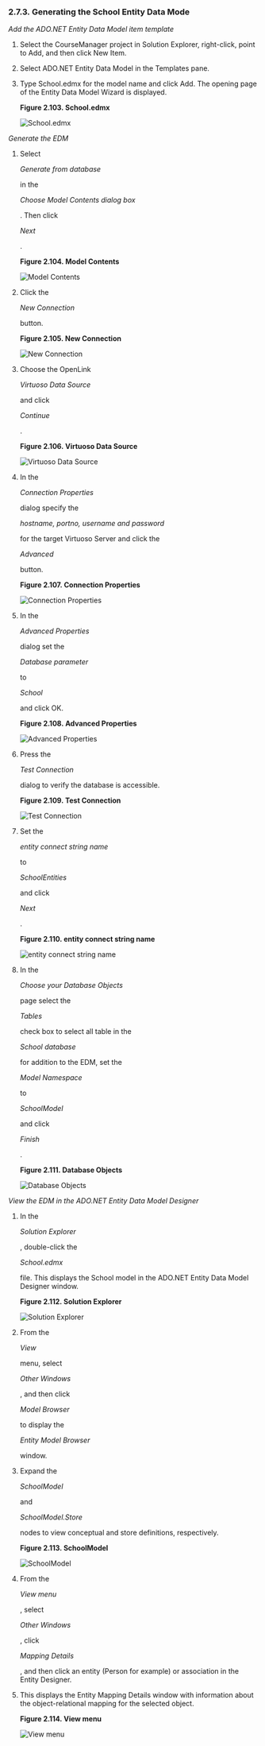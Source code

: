 <div>

<div>

<div>

<div>

### 2.7.3. Generating the School Entity Data Mode

</div>

</div>

</div>

<span class="emphasis">*Add the ADO.NET Entity Data Model item
template*</span>

<div>

1.  Select the CourseManager project in Solution Explorer, right-click,
    point to Add, and then click New Item.

2.  Select ADO.NET Entity Data Model in the Templates pane.

3.  Type School.edmx for the model name and click Add. The opening page
    of the Entity Data Model Wizard is displayed.

    <div>

    <div>

    **Figure 2.103. School.edmx**

    <div>

    <div>

    ![School.edmx](images/ui/uado8.png)

    </div>

    </div>

    </div>

      

    </div>

</div>

<span class="emphasis">*Generate the EDM*</span>

<div>

1.  Select

    <span class="emphasis">*Generate from database*</span>

    in the

    <span class="emphasis">*Choose Model Contents dialog box*</span>

    . Then click

    <span class="emphasis">*Next*</span>

    .

    <div>

    <div>

    **Figure 2.104. Model Contents**

    <div>

    <div>

    ![Model Contents](images/ui/uado9.png)

    </div>

    </div>

    </div>

      

    </div>

2.  Click the

    <span class="emphasis">*New Connection*</span>

    button.

    <div>

    <div>

    **Figure 2.105. New Connection**

    <div>

    <div>

    ![New Connection](images/ui/uado10.png)

    </div>

    </div>

    </div>

      

    </div>

3.  Choose the OpenLink

    <span class="emphasis">*Virtuoso Data Source*</span>

    and click

    <span class="emphasis">*Continue*</span>

    .

    <div>

    <div>

    **Figure 2.106. Virtuoso Data Source**

    <div>

    <div>

    ![Virtuoso Data Source](images/ui/uado11.png)

    </div>

    </div>

    </div>

      

    </div>

4.  In the

    <span class="emphasis">*Connection Properties*</span>

    dialog specify the

    <span class="emphasis">*hostname, portno, username and
    password*</span>

    for the target Virtuoso Server and click the

    <span class="emphasis">*Advanced*</span>

    button.

    <div>

    <div>

    **Figure 2.107. Connection Properties**

    <div>

    <div>

    ![Connection Properties](images/ui/uado12.png)

    </div>

    </div>

    </div>

      

    </div>

5.  In the

    <span class="emphasis">*Advanced Properties*</span>

    dialog set the

    <span class="emphasis">*Database parameter*</span>

    to

    <span class="emphasis">*School*</span>

    and click OK.

    <div>

    <div>

    **Figure 2.108. Advanced Properties**

    <div>

    <div>

    ![Advanced Properties](images/ui/uado13.png)

    </div>

    </div>

    </div>

      

    </div>

6.  Press the

    <span class="emphasis">*Test Connection*</span>

    dialog to verify the database is accessible.

    <div>

    <div>

    **Figure 2.109. Test Connection**

    <div>

    <div>

    ![Test Connection](images/ui/uado14.png)

    </div>

    </div>

    </div>

      

    </div>

7.  Set the

    <span class="emphasis">*entity connect string name*</span>

    to

    <span class="emphasis">*SchoolEntities*</span>

    and click

    <span class="emphasis">*Next*</span>

    .

    <div>

    <div>

    **Figure 2.110. entity connect string name**

    <div>

    <div>

    ![entity connect string name](images/ui/uado15.png)

    </div>

    </div>

    </div>

      

    </div>

8.  In the

    <span class="emphasis">*Choose your Database Objects*</span>

    page select the

    <span class="emphasis">*Tables*</span>

    check box to select all table in the

    <span class="emphasis">*School database*</span>

    for addition to the EDM, set the

    <span class="emphasis">*Model Namespace*</span>

    to

    <span class="emphasis">*SchoolModel*</span>

    and click

    <span class="emphasis">*Finish*</span>

    .

    <div>

    <div>

    **Figure 2.111. Database Objects**

    <div>

    <div>

    ![Database Objects](images/ui/uado16.png)

    </div>

    </div>

    </div>

      

    </div>

</div>

<span class="emphasis">*View the EDM in the ADO.NET Entity Data Model
Designer*</span>

<div>

1.  In the

    <span class="emphasis">*Solution Explorer*</span>

    , double-click the

    <span class="emphasis">*School.edmx*</span>

    file. This displays the School model in the ADO.NET Entity Data
    Model Designer window.

    <div>

    <div>

    **Figure 2.112. Solution Explorer**

    <div>

    <div>

    ![Solution Explorer](images/ui/uado17.png)

    </div>

    </div>

    </div>

      

    </div>

2.  From the

    <span class="emphasis">*View*</span>

    menu, select

    <span class="emphasis">*Other Windows*</span>

    , and then click

    <span class="emphasis">*Model Browser*</span>

    to display the

    <span class="emphasis">*Entity Model Browser*</span>

    window.

3.  Expand the

    <span class="emphasis">*SchoolModel*</span>

    and

    <span class="emphasis">*SchoolModel.Store*</span>

    nodes to view conceptual and store definitions, respectively.

    <div>

    <div>

    **Figure 2.113. SchoolModel**

    <div>

    <div>

    ![SchoolModel](images/ui/uado20.png)

    </div>

    </div>

    </div>

      

    </div>

4.  From the

    <span class="emphasis">*View menu*</span>

    , select

    <span class="emphasis">*Other Windows*</span>

    , click

    <span class="emphasis">*Mapping Details*</span>

    , and then click an entity (Person for example) or association in
    the Entity Designer.

5.  This displays the Entity Mapping Details window with information
    about the object-relational mapping for the selected object.

    <div>

    <div>

    **Figure 2.114. View menu**

    <div>

    <div>

    ![View menu](images/ui/uado21.png)

    </div>

    </div>

    </div>

      

    </div>

</div>

</div>
